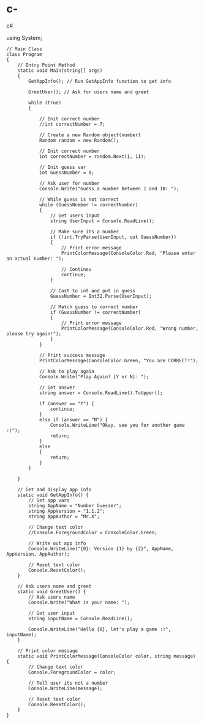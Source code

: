 # c-
c#

using System;


    // Main Class
    class Program
    {
        // Entry Point Method
        static void Main(string[] args)
        {
            GetAppInfo(); // Run GetAppInfo function to get info

            GreetUser(); // Ask for users name and greet

            while (true)
            {

                // Init correct number
                //int correctNumber = 7;

                // Create a new Random object(number)
                Random random = new Random();

                // Init correct number
                int correctNumber = random.Next(1, 11);

                // Init guess var
                int GuessNumber = 0;

                // Ask user for number
                Console.Write("Guess a number between 1 and 10: ");

                // While guess is not correct
                while (GuessNumber != correctNumber)
                {
                    // Get users input
                    string UserInput = Console.ReadLine();

                    // Make sure its a number
                    if (!int.TryParse(UserInput, out GuessNumber))
                    {
                        // Print error message
                        PrintColorMessage(ConsoleColor.Red, "Please enter an actual number: ");

                        // Contineu
                        continue;
                    }

                    // Cast to int and put in guess
                    GuessNumber = Int32.Parse(UserInput);

                    // Match guess to correct number
                    if (GuessNumber != correctNumber)
                    {
                        // Print error message
                        PrintColorMessage(ConsoleColor.Red, "Wrong number, please try again!");
                    }
                }

                // Print success message
                PrintColorMessage(ConsoleColor.Green, "You are CORRECT!");

                // Ask to play again
                Console.Write("Play Again? [Y or N]: ");

                // Get answer
                string answer = Console.ReadLine().ToUpper();

                if (answer == "Y") {
                    continue;
                }
                else if (answer == "N") {
                    Console.WriteLine("Okay, see you for another game :)");
                    return;
                }
                else
                {
                    return;
                }
            }           

        }

        // Get and display app info
        static void GetAppInfo() {
            // Set app vars
            string AppName = "Number Guesser";
            string AppVersion = "1.1.2";
            string AppAuthor = "Mr.X";

            // Change text color
            //Console.ForegroundColor = ConsoleColor.Green;

            // Write out app info
            Console.WriteLine("{0}: Version {1} by {2}", AppName, AppVersion, AppAuthor);

            // Reset text color
            Console.ResetColor();
        }

        // Ask users name and greet
        static void GreetUser() {
            // Ask users name
            Console.Write("What is your name: ");

            // Get user input
            string inputName = Console.ReadLine();

            Console.WriteLine("Hello {0}, let's play a game :)", inputName);
        }

        // Print color message
        static void PrintColorMessage(ConsoleColor color, string message) {
            // Change text color
            Console.ForegroundColor = color;

            // Tell user its not a number
            Console.WriteLine(message);

            // Reset text color
            Console.ResetColor();
        }
    }
